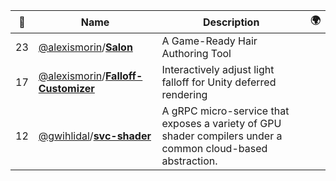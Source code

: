 |:star2: | Name | Description | 🌍|
|---|---|---|---|
|23|[@alexismorin](https://github.com/alexismorin)/[**Salon**](https://github.com/alexismorin/Salon)|A Game-Ready Hair Authoring Tool||
|17|[@alexismorin](https://github.com/alexismorin)/[**Falloff-Customizer**](https://github.com/alexismorin/Falloff-Customizer)|Interactively adjust light falloff for Unity deferred rendering||
|12|[@gwihlidal](https://github.com/gwihlidal)/[**svc-shader**](https://github.com/gwihlidal/svc-shader)|A gRPC micro-service that exposes a variety of GPU shader compilers under a common cloud-based abstraction.||

